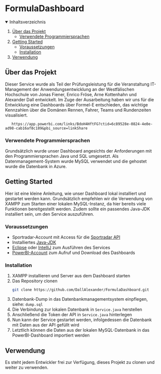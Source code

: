 # FormulaDashboard


<!-- Inhaltsverzeichnis -->
<details open="open">
  <summary>Inhaltsverzeichnis</summary>
  <ol>
    <li>
      <a href="#über-das-projekt">Über das Projekt</a>
      <ul>
        <li><a href="###verwendete-programmiersprachen">Verwendete Programmiersprachen</a></li>
      </ul>
    </li>
    <li>
      <a href="#getting-started">Getting Started</a>
      <ul>
        <li><a href="#voraussetzungen">Voraussetzungen</a></li>
        <li><a href="#installation">Installation</a></li>
      </ul>
    </li>
    <li><a href="#Verwendung">Verwendung</a></li>
  </ol>
</details>


<!-- Über das Projekt -->
## Über das Projekt
Dieser Service wurde als Teil der Prüfungsleistung für die Veranstaltung IT-Management der Anwendungsentwicklung an der Westfälischen Hochschule von Jonas Fiener, Enrico Fröse, Arne Kottenhahn und Alexander Dall entwickelt.
Im Zuge der Ausarbeitung haben wir uns für die Entwicklung eine Dashboards über Formel-E entschieden, das wichtige Kennzahlen über die Domänen Rennen, Fahrer, Teams und Rundenzeiten visualisiert. 
```
   https://app.powerbi.com/links/BdoH4HftFG?ctid=6c89528e-0824-4e0e-ad98-cab16af8c189&pbi_source=linkShare
   ```

### Verwendete Programmiersprachen
Grundsätzlich wurde unser Dashboard angesichts der Anforderungen mit den Programmiersprachen Java und SQL umgesetzt. Als Datenmanagement-System wurde MySQL verwendet und die gehostet wurde die Datenbank in Azure.

<!-- GETTING STARTED -->
## Getting Started

Hier ist eine kleine Anleitung, wie unser Dashboard lokal installiert und gestartet werden kann. Grundsätzlich empfehlen wir die Verwendung von XAMPP zum Starten einer lokalen MySQL-Instanz, da hier bereits viele Funktionen bereitgestellt werden. Zudem sollte ein passendes Java-JDK installiert sein, um den Service auszuführen.

### Voraussetzungen
* Sportradar-Account mit Access für die [Sportradar API](https://developer.sportradar.com/docs/read/racing/Formula_E_v2)
* Installiertes [Java-JDK](https://www.azul.com/downloads/?package=jdk)
* [Eclipse](https://www.eclipse.org/downloads/) oder [IntelliJ](https://www.jetbrains.com/idea/download/#section=mac) zum Ausführen des Services
* [PowerBI-Account](https://app.powerbi.com/singleSignOn?ru=https:%2f%2fapp.powerbi.com%2f%3fnoSignUpCheck%3d1) zum Aufruf und Download des Dashboards

### Installation
1. XAMPP installieren und Server aus dem Dashboard starten
2. Das Repository clonen
    ```sh
   git clone https://github.com/DallAlexander/FormulaDashboard.git
   ```
3. Datenbank-Dump in das Datenbankmanagementsystem einpflegen, siehe: `dump.sql`
4. Die Verbindung zur lokalen Datenbank in `Service.java` herstellen
5. Anschließend die Token der API in `Service.java` hinterlegen
6. Nun kann der Service gestartet werden, infolgedessen die Datenbank mit Daten aus der API gefüllt wird
7. Letztlich können die Daten aus der lokalen MySQL-Datenbank in das PowerBI-Dashboard importiert werden

## Verwendung
Es steht jedem Entwickler frei zur Verfügung, dieses Projekt zu clonen und weiter zu verwenden.